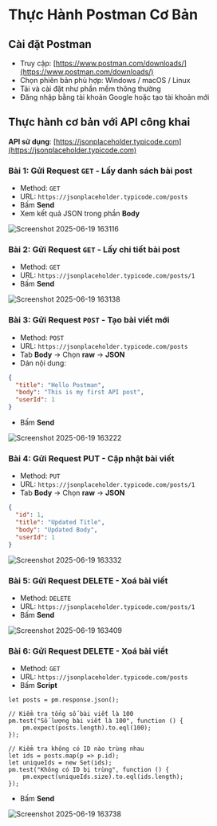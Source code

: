 # Thực Hành Postman Cơ Bản
## Cài đặt Postman
- Truy cập: [https://www.postman.com/downloads/](https://www.postman.com/downloads/)
- Chọn phiên bản phù hợp: Windows / macOS / Linux
- Tải và cài đặt như phần mềm thông thường
- Đăng nhập bằng tài khoản Google hoặc tạo tài khoản mới
## Thực hành cơ bản với API công khai
**API sử dụng**: [https://jsonplaceholder.typicode.com](https://jsonplaceholder.typicode.com)

### Bài 1: Gửi Request `GET` - Lấy danh sách bài post

- Method: `GET`
- URL: `https://jsonplaceholder.typicode.com/posts`
- Bấm **Send**
- Xem kết quả JSON trong phần **Body**

![Screenshot 2025-06-19 163116](https://github.com/user-attachments/assets/24ae6849-8a61-4936-a637-e8af4dfbf0d4)

### Bài 2: Gửi Request `GET` - Lấy chi tiết bài post

- Method: `GET`
- URL: `https://jsonplaceholder.typicode.com/posts/1`
- Bấm **Send**

![Screenshot 2025-06-19 163138](https://github.com/user-attachments/assets/5e099863-c0d0-46b4-9179-1a7f952e76db)

### Bài 3: Gửi Request `POST` - Tạo bài viết mới

- Method: `POST`
- URL: `https://jsonplaceholder.typicode.com/posts`
- Tab **Body** → Chọn **raw** → **JSON**
- Dán nội dung:
```json
{
  "title": "Hello Postman",
  "body": "This is my first API post",
  "userId": 1
}
```
- Bấm **Send**

![Screenshot 2025-06-19 163222](https://github.com/user-attachments/assets/84340817-b117-44b8-ae98-883f78b6c815)

### Bài 4: Gửi Request PUT - Cập nhật bài viết

- Method: `PUT`
- URL: `https://jsonplaceholder.typicode.com/posts/1`
- Tab **Body** → Chọn **raw** → **JSON**
```json
{
  "id": 1,
  "title": "Updated Title",
  "body": "Updated Body",
  "userId": 1
}
```

![Screenshot 2025-06-19 163332](https://github.com/user-attachments/assets/d246bbc3-de5c-43ac-b317-e0da861b22ec)

### Bài 5: Gửi Request DELETE - Xoá bài viết

- Method: `DELETE`
- URL: `https://jsonplaceholder.typicode.com/posts/1`
- Bấm **Send**

![Screenshot 2025-06-19 163409](https://github.com/user-attachments/assets/854c029a-4f0e-4869-b7dc-1b78a28cf104)

### Bài 6: Gửi Request DELETE - Xoá bài viết

- Method: `GET`
- URL: `https://jsonplaceholder.typicode.com/posts`
- Bấm **Script**
```
let posts = pm.response.json();

// Kiểm tra tổng số bài viết là 100
pm.test("Số lượng bài viết là 100", function () {
    pm.expect(posts.length).to.eql(100);
});

// Kiểm tra không có ID nào trùng nhau
let ids = posts.map(p => p.id);
let uniqueIds = new Set(ids);
pm.test("Không có ID bị trùng", function () {
    pm.expect(uniqueIds.size).to.eql(ids.length);
});
```
- Bấm **Send**

![Screenshot 2025-06-19 163738](https://github.com/user-attachments/assets/ea1230b0-d272-4855-96e4-6eaba3bc8ad8)
